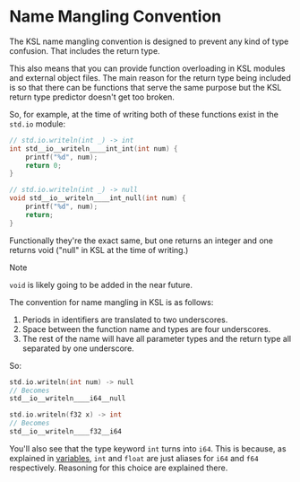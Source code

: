# Name Mangling Convention

The KSL name mangling convention is designed to prevent
any kind of type confusion. That includes the return type.

This also means that you can provide function overloading
in KSL modules and external object files. The main reason
for the return type being included is so that there can be
functions that serve the same purpose but the KSL return type
predictor doesn't get too broken.

So, for example, at the time of writing both of these
functions exist in the `std.io` module:

```c
// std.io.writeln(int _) -> int
int std__io__writeln____int_int(int num) {
	printf("%d", num);
	return 0;
}

// std.io.writeln(int _) -> null
void std__io__writeln____int_null(int num) {
	printf("%d", num);
	return;
}
```

Functionally they're the exact same, but one returns an
integer and one returns void ("null" in KSL at the time
of writing.)

> [!NOTE]
> `void` is likely going to be added in the near future.

The convention for name mangling in KSL is as follows:

1. Periods in identifiers are translated to two underscores.
2. Space between the function name and types are four underscores.
3. The rest of the name will have all parameter types and the return type all separated by one underscore.

So:
```c
std.io.writeln(int num) -> null
// Becomes
std__io__writeln____i64__null

std.io.writeln(f32 x) -> int
// Becomes
std__io__writeln____f32__i64
```

You'll also see that the type keyword `int` turns into `i64`.
This is because, as explained in [variables](../variable/readme.md),
`int` and `float` are just aliases for `i64` and `f64` respectively.
Reasoning for this choice are explained there.
